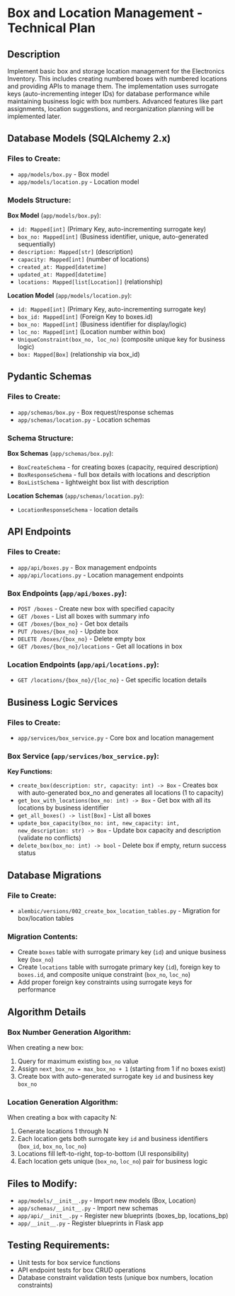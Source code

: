 # Box and Location Management - Technical Plan

## Description

Implement basic box and storage location management for the Electronics Inventory. This includes creating numbered boxes with numbered locations and providing APIs to manage them. The implementation uses surrogate keys (auto-incrementing integer IDs) for database performance while maintaining business logic with box numbers. Advanced features like part assignments, location suggestions, and reorganization planning will be implemented later.

## Database Models (SQLAlchemy 2.x)

### Files to Create:
- `app/models/box.py` - Box model
- `app/models/location.py` - Location model

### Models Structure:

**Box Model** (`app/models/box.py`):
- `id: Mapped[int]` (Primary Key, auto-incrementing surrogate key)
- `box_no: Mapped[int]` (Business identifier, unique, auto-generated sequentially)
- `description: Mapped[str]` (description)
- `capacity: Mapped[int]` (number of locations)
- `created_at: Mapped[datetime]`
- `updated_at: Mapped[datetime]`
- `locations: Mapped[list[Location]]` (relationship)

**Location Model** (`app/models/location.py`):
- `id: Mapped[int]` (Primary Key, auto-incrementing surrogate key)
- `box_id: Mapped[int]` (Foreign Key to boxes.id)
- `box_no: Mapped[int]` (Business identifier for display/logic)
- `loc_no: Mapped[int]` (Location number within box)
- `UniqueConstraint(box_no, loc_no)` (composite unique key for business logic)
- `box: Mapped[Box]` (relationship via box_id)

## Pydantic Schemas

### Files to Create:
- `app/schemas/box.py` - Box request/response schemas
- `app/schemas/location.py` - Location schemas

### Schema Structure:

**Box Schemas** (`app/schemas/box.py`):
- `BoxCreateSchema` - for creating boxes (capacity, required description)
- `BoxResponseSchema` - full box details with locations and description
- `BoxListSchema` - lightweight box list with description

**Location Schemas** (`app/schemas/location.py`):
- `LocationResponseSchema` - location details

## API Endpoints

### Files to Create:
- `app/api/boxes.py` - Box management endpoints
- `app/api/locations.py` - Location management endpoints

### Box Endpoints (`app/api/boxes.py`):
- `POST /boxes` - Create new box with specified capacity
- `GET /boxes` - List all boxes with summary info
- `GET /boxes/{box_no}` - Get box details
- `PUT /boxes/{box_no}` - Update box
- `DELETE /boxes/{box_no}` - Delete empty box
- `GET /boxes/{box_no}/locations` - Get all locations in box

### Location Endpoints (`app/api/locations.py`):
- `GET /locations/{box_no}/{loc_no}` - Get specific location details

## Business Logic Services

### Files to Create:
- `app/services/box_service.py` - Core box and location management

### Box Service (`app/services/box_service.py`):

**Key Functions:**
- `create_box(description: str, capacity: int) -> Box` - Creates box with auto-generated box_no and generates all locations (1 to capacity)
- `get_box_with_locations(box_no: int) -> Box` - Get box with all its locations by business identifier
- `get_all_boxes() -> list[Box]` - List all boxes
- `update_box_capacity(box_no: int, new_capacity: int, new_description: str) -> Box` - Update box capacity and description (validate no conflicts)
- `delete_box(box_no: int) -> bool` - Delete box if empty, return success status

## Database Migrations

### File to Create:
- `alembic/versions/002_create_box_location_tables.py` - Migration for box/location tables

### Migration Contents:
- Create `boxes` table with surrogate primary key (`id`) and unique business key (`box_no`)
- Create `locations` table with surrogate primary key (`id`), foreign key to `boxes.id`, and composite unique constraint (`box_no`, `loc_no`)
- Add proper foreign key constraints using surrogate keys for performance

## Algorithm Details

### Box Number Generation Algorithm:
When creating a new box:
1. Query for maximum existing `box_no` value
2. Assign `next_box_no = max_box_no + 1` (starting from 1 if no boxes exist)
3. Create box with auto-generated surrogate key `id` and business key `box_no`

### Location Generation Algorithm:
When creating a box with capacity N:
1. Generate locations 1 through N
2. Each location gets both surrogate key `id` and business identifiers (`box_id`, `box_no`, `loc_no`)
3. Locations fill left-to-right, top-to-bottom (UI responsibility)
4. Each location gets unique (`box_no`, `loc_no`) pair for business logic

## Files to Modify:
- `app/models/__init__.py` - Import new models (Box, Location)
- `app/schemas/__init__.py` - Import new schemas
- `app/api/__init__.py` - Register new blueprints (boxes_bp, locations_bp)
- `app/__init__.py` - Register blueprints in Flask app

## Testing Requirements:
- Unit tests for box service functions
- API endpoint tests for box CRUD operations
- Database constraint validation tests (unique box numbers, location constraints)